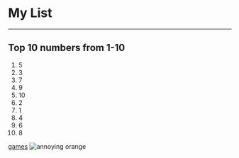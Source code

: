 # My List
---

## Top 10 numbers from 1-10

1. 5
2. 3
3. 7
4. 9
5. 10
6. 2
7. 1
8. 4
9. 6
10. 8

[games](https://www.coolmathgames.com/)
![annoying orange](https://resizing.flixster.com/3ZiChLS7JCE5ZBU9ySM-Q44YdEA=/375x210/v2/https://resizing.flixster.com/-XZAfHZM39UwaGJIFWKAE8fS0ak=/v3/t/assets/p9180565_i_h10_aa.jpg)
